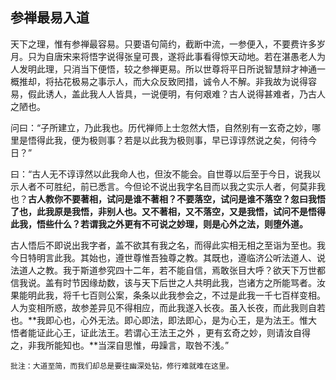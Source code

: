 ##  参禅最易入道

天下之理，惟有参禅最容易。只要语句简约，截断中流，一参便入，不要费许多岁月。只为自唐宋来将悟字说得张皇可畏，遂将此事看得惊天动地。若在湛愚老人为人发明此理，只消当下便悟，较之参禅更易。所以世尊将平日所说智慧辩才神通一概推却，将拈花极易之事示人，而大众反致罔措，诚令人不解。非我故为说得容易，假此诱人，盖此我人人皆具，一说便明，有何艰难？古人说得甚难者，乃古人之陋也。

问曰：“子所建立，乃此我也。历代禅师上士忽然大悟，自然别有一玄奇之妙，哪里是悟得此我，便为极则事？若是以此我为极则事，早已谆谆然说之矣，何待今日？”

曰：“古人无不谆谆然以此我命人也，但汝不能会。自世尊以后至于今日，说我以示人者不可胜纪，前已悉言。今但论不说出我字名目而以我之实示人者，何莫非我也？**古人教你不要著相，试问是谁不著相？不要落空，试问是谁不落空？忽曰我悟了也，此我原是我悟，非别人也。又不著相，又不落空，又是我悟，试问不是悟得此我，悟些什么？若谓我之外更有不可说之妙理，则是心外之法，则堕外道。**

古人悟后不即说出我字者，盖不欲其有我之名，而得此实相无相之至诣为至也。我今日特明言此我。其始也，遵世尊惟吾独尊之教。其既也，遵临济公听法道人、说法道人之教。我于斯道参究四十二年，若不能自信，焉敢张目大呼？欲天下万世都信我说。盖有时节因缘劫数，该与天下后世之人共明此我，岂诸方之所能骂者。汝果能明此我，将千七百则公案，条条以此我参会之，不过是此我一千七百样变相。人为变相所惑，故参差异见不得相应，而此我遂入长夜。虽入长夜，而此我则自若也。**我即心也，心外无法。即心即法，即法即心，是为心王，是为法王。惟大悟者能证此心王，证此法王。若谓心王法王之外 ，更有玄奇之妙，则请汝自得之，非我所能知也。**当深自思惟，毋躁言，取咎不浅。”

```xu
批注：大道至简，而我们却总是要往幽深处钻，修行难就难在这里。
```
